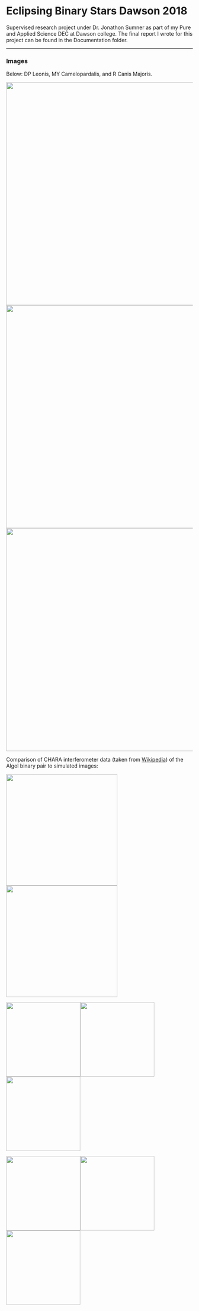 # Eclipsing Binary Stars Dawson 2018

Supervised research project under Dr. Jonathon Sumner as part of my Pure and Applied Science DEC at Dawson college. The final report I wrote for this project can be found in the Documentation folder.

---

### Images
Below: DP Leonis, MY Camelopardalis,  and R Canis Majoris.

<img src="../master/Documentation/img/DPLeonis.gif" width="600">
<img src="../master/Documentation/img/MYCamelopardalis.gif" width="600">
<img src="../master/Documentation/img/RCanisMajoris.gif" width="600">

Comparison of CHARA interferometer data (taken from [Wikipedia](https://en.wikipedia.org/wiki/Algol)) of the Algol binary pair to simulated images:

<img src="../master/Documentation/img/algol.gif" width="300" height="300"><img src="../master/Documentation/img/algol_CHARA.gif" width="300" height="300">

<img src="../master/Documentation/img/img1b.png" width="200" height="200"><img src="../master/Documentation/img/img2b.png" width="200" height="200"><img src="../master/Documentation/img/img3b.png" width="200" height="200">

<img src="../master/Documentation/img/img1.png" width="200" height="200"><img src="../master/Documentation/img/img2.png" width="200" height="200"><img src="../master/Documentation/img/img3.png" width="200" height="200">

